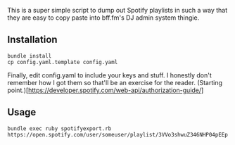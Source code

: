 This is a super simple script to dump out Spotify playlists in such a way that they are easy to copy paste
into bff.fm's DJ admin system thingie.

## Installation

```
bundle install
cp config.yaml.template config.yaml
```

Finally, edit config.yaml to include your keys and stuff.
I honestly don't remember how I got them so that'll be an exercise for the reader. (Starting point.)[https://developer.spotify.com/web-api/authorization-guide/]

## Usage

`bundle exec ruby spotifyexport.rb https://open.spotify.com/user/someuser/playlist/3VVo3shwuZ346NHP04pEEp`
